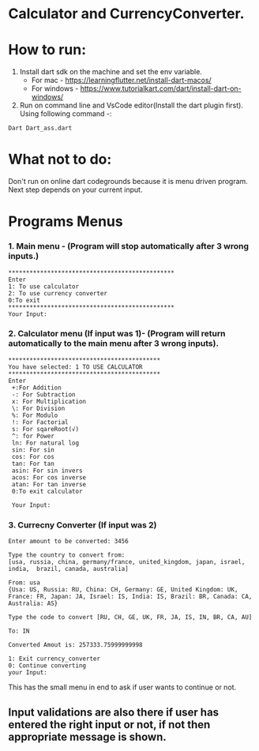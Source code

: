 # Calculator and CurrencyConverter.

# How to run:
1. Install dart sdk on the machine and set the env variable.
   * For mac - https://learningflutter.net/install-dart-macos/
   * For windows - https://www.tutorialkart.com/dart/install-dart-on-windows/
3. Run on command line and VsCode editor(Install the dart plugin first). Using following command -:
 ```
 Dart Dart_ass.dart
 ```
 # What not to do: 
 Don't run on online dart codegrounds because it is menu driven program. Next step depends on your current input.
 
 # Programs Menus 
 
 ### 1. Main menu - (Program will stop automatically after 3 wrong inputs.)
 ```
 ***********************************************
 Enter
 1: To use calculator
 2: To use currency converter
 0:To exit
***********************************************
 Your Input:

```
 
### 2. Calculator menu (If input was 1)- (Program will return automatically to the main menu after 3 wrong inputs).
```
*******************************************
You have selected: 1 TO USE CALCULATOR
*******************************************
Enter
 +:For Addition
 -: For Subtraction
 x: For Multiplication
 \: For Division
 %: For Modulo
 !: For Factorial
 s: For sqareRoot(√)
 ^: for Power
 ln: For natural log
 sin: For sin
 cos: For cos
 tan: For tan
 asin: For sin invers
 acos: For cos inverse
 atan: For tan inverse
 0:To exit calculator

 Your Input:
```

### 3. Currecny Converter (If input was 2) 
```
Enter amount to be converted: 3456

Type the country to convert from:
[usa, russia, china, germany/france, united_kingdom, japan, israel, india,  brazil, canada, australia]

From: usa
{Usa: US, Russia: RU, China: CH, Germany: GE, United Kingdom: UK, France: FR, Japan: JA, Israel: IS, India: IS, Brazil: BR, Canada: CA, Australia: AS}

Type the code to convert [RU, CH, GE, UK, FR, JA, IS, IN, BR, CA, AU]

To: IN

Converted Amout is: 257333.75999999998

1: Exit currency_converter
0: Continue converting
your Input:

```
This has the small menu in end to ask if user wants to continue or not.

## Input validations are also there if user has entered the right input or not, if not then appropriate message is shown.
